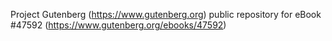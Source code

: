 Project Gutenberg (https://www.gutenberg.org) public repository for eBook #47592 (https://www.gutenberg.org/ebooks/47592)
